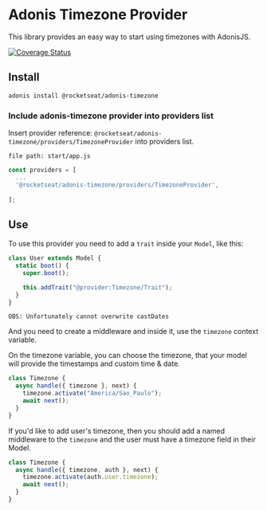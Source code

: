 # Adonis Timezone Provider

This library provides an easy way to start using timezones with AdonisJS.

[![Coverage Status](https://coveralls.io/repos/github/Rocketseat/adonis-timezone/badge.svg?branch=master)](https://coveralls.io/github/Rocketseat/adonis-timezone?branch=master)

## Install

`adonis install @rocketseat/adonis-timezone`

### Include adonis-timezone provider into providers list 

Insert provider reference: `@rocketseat/adonis-timezone/providers/TimezoneProvider` into providers list.  

`file path: start/app.js`


```js 
const providers = [   
  ...    
  '@rocketseat/adonis-timezone/providers/TimezoneProvider',  
  
];
```


## Use

To use this provider you need to add a `trait` inside your `Model`, like this:

```js
class User extends Model {
  static boot() {
    super.boot();

    this.addTrait("@provider:Timezone/Trait");
  }
}
```

```
OBS: Unfortunately cannot overwrite castDates
```

And you need to create a middleware and inside it, use the `timezone` context variable.

On the timezone variable, you can choose the timezone, that your model will provide the timestamps and custom time & date.

```js
class Timezone {
  async handle({ timezone }, next) {
    timezone.activate("America/Sao_Paulo");
    await next();
  }
}
```

If you'd like to add user's timezone, then you should add a named middleware to the `timezone` and the user must have a timezone field in their Model.

```js
class Timezone {
  async handle({ timezone, auth }, next) {
    timezone.activate(auth.user.timezone);
    await next();
  }
}
```
